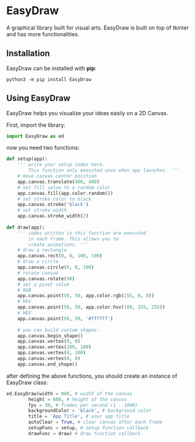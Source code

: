 # EasyDraw
A graphical library built for visual arts. EasyDraw is built on top of tkinter and has more functionalities.


## Installation
EasyDraw can be installed with **pip**:

`python3 -m pip install EasyDraw`


## Using EasyDraw
EasyDraw helps you visualize your ideas easily on a 2D Canvas.

First, import the library:

```python
import EasyDraw as ed
```

now you need two functions:

```python
def setup(app):
    ''' write your setup codes here. 
        This function only executed once when app launches. '''
    # move canvas center position
    app.canvas.translate(400, 400)
    # set fill value to a random color
    app.canvas.fill(app.color.random())
    # set stroke color to black
    app.canvas.stroke('black')
    # set stroke width
    app.canvas.stroke_width(2)
    
def draw(app):
    ''' codes written in this function are executed
        in each frame. This allows you to 
        create animations. '''
    # draw a rectangle
    app.canvas.rect(0, 0, 100, 100)
    # draw a circle
    app.canvas.circle(0, 0, 100)
    # rotate canvas
    app.canvas.rotate(90)
    # set a pixel value
    # RGB
    app.canvas.point(50, 50, app.color.rgb(255, 0, 0))
    # HSV
    app.canvas.point(50, 50, app.color.hsv(100, 255, 255))
    # HEX
    app.canvas.point(50, 50, '#ffffff')
    
    # you can build custom shapes:
    app.canvas.begin_shape()
    app.canvas.vertex(0, 0)
    app.canvas.vertex(100, 100)
    app.canvas.vertex(0, 100)
    app.canvas.vertex(0, 0)
    app.canvas.end_shape()
```

after defining the above functions, you should create an instance of EasyDraw class:

```python
ed.EasyDraw(width = 800, # width of the canvas
        height = 800, # height of the canvas
        fps = 30, # frames per second (1 - 1000)
        backgroundColor = 'black', # background color 
        title = 'App Title', # your app title
        autoClear = True, # clear canvas after each frame
        setupFunc = setup, # setup function callback
        drawFunc = draw) # draw function callback
```
